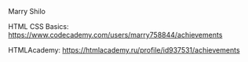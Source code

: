 Marry Shilo

HTML CSS Basics: https://www.codecademy.com/users/marry758844/achievements

HTMLAcademy: https://htmlacademy.ru/profile/id937531/achievements

